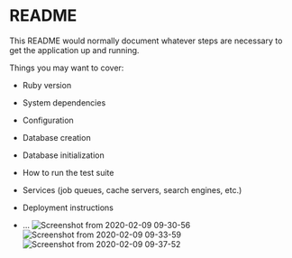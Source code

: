 # README

This README would normally document whatever steps are necessary to get the
application up and running.

Things you may want to cover:

* Ruby version

* System dependencies

* Configuration

* Database creation

* Database initialization

* How to run the test suite

* Services (job queues, cache servers, search engines, etc.)

* Deployment instructions

* ...
![Screenshot from 2020-02-09 09-30-56](https://user-images.githubusercontent.com/52827971/74096118-7f008a80-4b20-11ea-82f3-970041d0c5da.png)
![Screenshot from 2020-02-09 09-33-59](https://user-images.githubusercontent.com/52827971/74096123-86c02f00-4b20-11ea-9589-c76f4c055dfe.png)
![Screenshot from 2020-02-09 09-37-52](https://user-images.githubusercontent.com/52827971/74096124-8c1d7980-4b20-11ea-809f-5dbb7ea50957.png)
